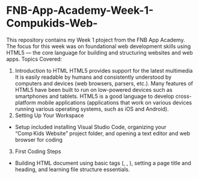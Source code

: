 # FNB-App-Academy-Week-1-Compukids-Web-
This repository contains my Week 1 ptoject from the FNB App Academy. The focus for this week was on foundational web development skills using HTML5 — the core language for building and structuring websites and web apps.
Topics Covered:
1. Introduction to HTML
   HTML5 provides support for the latest multimedia
   It is easily readable by humans and consistently understood by computers and devices (web browsers, parsers, etc.).
   Many features of HTML5 have been built to run on low-powered devices such as smartphones and tablets.
  HTML5 is a good language to develop cross-platform mobile applications (applications that work on various devices running various operating systems, such as iOS and Android).
2. Setting Up Your Workspace
- Setup included installing Visual Studio Code, organizing your “Comp Kids Website” project folder, and opening a text editor and web browser for coding
3. First Coding Steps
- Building HTML document using basic tags (<html>, <head>, <body>), setting a page title and heading, and learning file structure essentials. 
